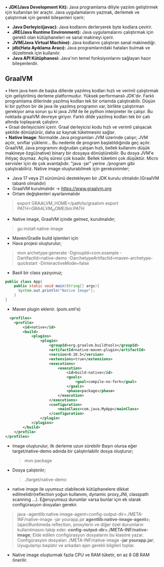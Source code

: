• **JDK(Java Development Kit):** Java programlama diliyle yazılım geliştirmek için kullanılan bir araçtır. Java uygulamalarını yazmak, derlemek ve çalıştırmak için gerekli bileşenleri içerir;
- **Java Derleyici(javac):** Java kodlarını derleryerek byte kodlara çevirir.  
- **JRE(Java Runtime Environment):** Java uygulamalarını çalıştırmak için gerekli olan kütüphaneleri ve sanal makineyi içerir.
- **JVM(Java Virtual Machine):** Java kodlarını çalıştıran sanal makinediğr.
- **jdb(Hata Ayıklama Aracı):** Java programlarındaki hataları bulmak ve düzeltmek için kullanılır.
- **Java API Kütüphanesi:** Java'nın temel fonksiyonlarını sağlayan hazır bileşenlerdir.  

## GraalVM
• Hem java hem de başka dillerde yazılmış kodları hızlı ve verimli çalıştırmak için geliştirilmiş derleme platformudur. Yüksek performanslı JDK'dır. Farklı programlama dillerinde yazılmış kodları tek bir ortamda çalıştırabilir. Düşün ki bir python bir de java ile yazılmış programın var, birlikte çalıştırman gerekiyor ama sorun şu ki java JVM ile ile python interpreter ile çalışır. Bu noktada graalVM devreye giriyor. Farklı dilde yazılmış kodları tek bir çatı altında toplayarak çalıştırır.   
• Graal derleyicisini içerir. Graal derleyicisi kodu hızlı ve verimli çalışacak şekilde dönüştürür, daha az kaynak tüketmesini sağlar.     
• **Native Image**: Normalde Java programları JVM üzerinde çalışır; JVM açılır, sınıflar yüklenir...  Bu nedenle de program başlatıldığında geç açılır. GraalVM, Java programını doğrudan çalışan hızlı, bellek kullanımı düşük makineye özgü(native) binary bir dosyaya dönüştürebilir. Bu dosya JVM'e ihtiyaç duymaz. Açılış süresi çok kısadır. Bellek tüketimi çok düşüktür. Micro servisler için de çok avantajlıdır.  "java -jar" yerine ./program gibi çalıştırabiliriz.  Native image oluşturabilmek için gereksinimler;

- Java 17 veya 21 sürümünü destekleyen bir JDK kurulu olmalıdır.(GraalVM tabanlı olmalıdır)
- GraalVM kurulmalıdır -> https://www.graalvm.org
- Ortam değişkenleri ayarlanmalıdır
> export GRAALVM_HOME=/path/to/graalvm
> export PATH=$GRAALVM_HOME/bin:$PATH
- Native image, GraalVM içinde gelmez, kurulmalıdır;
> gu install native-image
- Maven/Gradle build işlemleri için
- Hava projesi oluşturulur;
> mvn archetype:generate -DgroupId=com.example -DartifactId=native-demo -DarchetypeArtifactId=maven-archetype-quickstart -DinteractiveMode=false
- Basit bir class yazıyoruz;

```java
public class App{
    public static void main(String[] args){
      System.out.println("Native Image");  
    }
}
```
- Maven plugin eklenir. (pom.xml'e)

```xml
  <profiles>
    <profile>
        <id>native</id>
        <build>
            <plugins>
                <plugin>
                    <groupId>org.graalvm.buildtools</groupId>
                    <artifactId>native-maven-plugin</artifactId>
                    <version>0.10.5</version>
                    <extensions>true</extensions>
                    <executions>
                        <execution>
                            <id>build-native</id>
                            <goals>
                                <goal>compile-no-fork</goal>
                            </goals>
                            <phase>package</phase>
                        </execution>
                    </executions>
                    <configuration>
                        <mainClass>com.java.MyApp</mainClass>
                    </configuration>
                </plugin>
            </plugins>
        </build>
    </profile>
</profiles>
```
- Image oluşturulur, ilk derleme uzun sürebilir Başırı olursa eğer target/native-demo adında bir çalıştırılabilir dosya oluşturur;
  > mvn package
- Dosya çalıştırılır;
  > ./target/native-demo 
- native image ile uyumsuz olabilecek kütüphanelere dikkat edilmelidir(reflection yoğun kullanımı, dynamic proxy,JNI, classpath scanning ...). Eğeruyumsuz durumlar varsa bunlar için ek olarak configürasyon dosyaları gerekir.
> java -agentlib:native-image-agent=config-output-dir=./META-INF/native-image -jar yourapp.jar
**agentlib:native-image-agent=**; (ajan)Runtimeda reflection, proxylerin ve diğer özel durumların kullanılmasını takip eder.
**config-output-dir=./META-INF/native-image**; Elde edilen configürasyon dosyalarını bu klasöre yazar. Configürasyon dosyaları ./META-INF/native-image
**-jar yourapp.jar**; Uyugulamyı başlatır ve arkadan ajan gerekli bilgileri toplar. 
- Native image oluşturmak fazla CPU ve RAM tüketir, en az 8 GB RAM önerilir.

